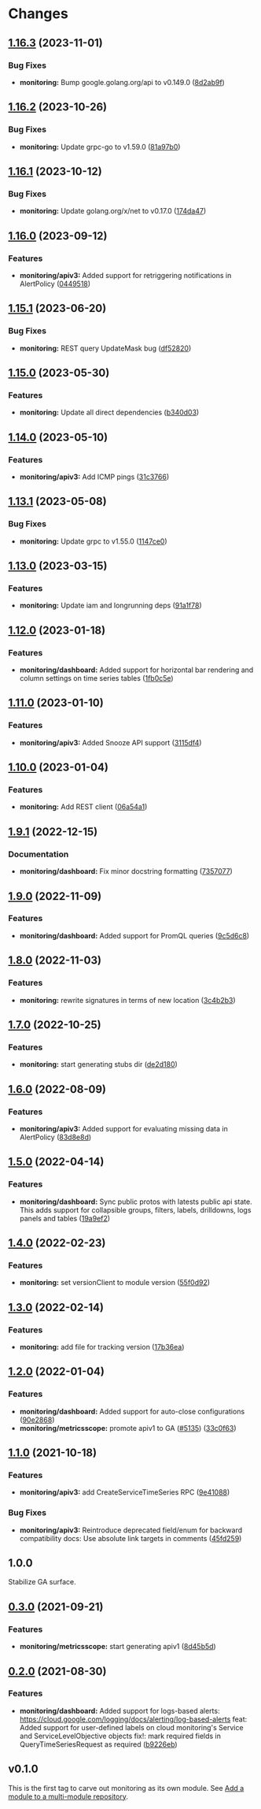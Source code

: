 # Changes

## [1.16.3](https://github.com/googleapis/google-cloud-go/compare/monitoring/v1.16.2...monitoring/v1.16.3) (2023-11-01)


### Bug Fixes

* **monitoring:** Bump google.golang.org/api to v0.149.0 ([8d2ab9f](https://github.com/googleapis/google-cloud-go/commit/8d2ab9f320a86c1c0fab90513fc05861561d0880))

## [1.16.2](https://github.com/googleapis/google-cloud-go/compare/monitoring/v1.16.1...monitoring/v1.16.2) (2023-10-26)


### Bug Fixes

* **monitoring:** Update grpc-go to v1.59.0 ([81a97b0](https://github.com/googleapis/google-cloud-go/commit/81a97b06cb28b25432e4ece595c55a9857e960b7))

## [1.16.1](https://github.com/googleapis/google-cloud-go/compare/monitoring/v1.16.0...monitoring/v1.16.1) (2023-10-12)


### Bug Fixes

* **monitoring:** Update golang.org/x/net to v0.17.0 ([174da47](https://github.com/googleapis/google-cloud-go/commit/174da47254fefb12921bbfc65b7829a453af6f5d))

## [1.16.0](https://github.com/googleapis/google-cloud-go/compare/monitoring/v1.15.1...monitoring/v1.16.0) (2023-09-12)


### Features

* **monitoring/apiv3:** Added support for retriggering notifications in AlertPolicy ([0449518](https://github.com/googleapis/google-cloud-go/commit/0449518f8396cc0280c0f3303c103edcee34016b))

## [1.15.1](https://github.com/googleapis/google-cloud-go/compare/monitoring/v1.15.0...monitoring/v1.15.1) (2023-06-20)


### Bug Fixes

* **monitoring:** REST query UpdateMask bug ([df52820](https://github.com/googleapis/google-cloud-go/commit/df52820b0e7721954809a8aa8700b93c5662dc9b))

## [1.15.0](https://github.com/googleapis/google-cloud-go/compare/monitoring/v1.14.0...monitoring/v1.15.0) (2023-05-30)


### Features

* **monitoring:** Update all direct dependencies ([b340d03](https://github.com/googleapis/google-cloud-go/commit/b340d030f2b52a4ce48846ce63984b28583abde6))

## [1.14.0](https://github.com/googleapis/google-cloud-go/compare/monitoring/v1.13.1...monitoring/v1.14.0) (2023-05-10)


### Features

* **monitoring/apiv3:** Add ICMP pings ([31c3766](https://github.com/googleapis/google-cloud-go/commit/31c3766c9c4cab411669c14fc1a30bd6d2e3f2dd))

## [1.13.1](https://github.com/googleapis/google-cloud-go/compare/monitoring/v1.13.0...monitoring/v1.13.1) (2023-05-08)


### Bug Fixes

* **monitoring:** Update grpc to v1.55.0 ([1147ce0](https://github.com/googleapis/google-cloud-go/commit/1147ce02a990276ca4f8ab7a1ab65c14da4450ef))

## [1.13.0](https://github.com/googleapis/google-cloud-go/compare/monitoring/v1.12.0...monitoring/v1.13.0) (2023-03-15)


### Features

* **monitoring:** Update iam and longrunning deps ([91a1f78](https://github.com/googleapis/google-cloud-go/commit/91a1f784a109da70f63b96414bba8a9b4254cddd))

## [1.12.0](https://github.com/googleapis/google-cloud-go/compare/monitoring/v1.11.0...monitoring/v1.12.0) (2023-01-18)


### Features

* **monitoring/dashboard:** Added support for horizontal bar rendering and column settings on time series tables ([1fb0c5e](https://github.com/googleapis/google-cloud-go/commit/1fb0c5e105dcae3a30b2e5b10ee47b84cbef8295))

## [1.11.0](https://github.com/googleapis/google-cloud-go/compare/monitoring/v1.10.0...monitoring/v1.11.0) (2023-01-10)


### Features

* **monitoring/apiv3:** Added Snooze API support ([3115df4](https://github.com/googleapis/google-cloud-go/commit/3115df407cd4876d58c79e726308e9f229ceb6ed))

## [1.10.0](https://github.com/googleapis/google-cloud-go/compare/monitoring/v1.9.1...monitoring/v1.10.0) (2023-01-04)


### Features

* **monitoring:** Add REST client ([06a54a1](https://github.com/googleapis/google-cloud-go/commit/06a54a16a5866cce966547c51e203b9e09a25bc0))

## [1.9.1](https://github.com/googleapis/google-cloud-go/compare/monitoring/v1.9.0...monitoring/v1.9.1) (2022-12-15)


### Documentation

* **monitoring/dashboard:** Fix minor docstring formatting ([7357077](https://github.com/googleapis/google-cloud-go/commit/735707796d81d7f6f32fc3415800c512fe62297e))

## [1.9.0](https://github.com/googleapis/google-cloud-go/compare/monitoring/v1.8.0...monitoring/v1.9.0) (2022-11-09)


### Features

* **monitoring/dashboard:** Added support for PromQL queries ([9c5d6c8](https://github.com/googleapis/google-cloud-go/commit/9c5d6c857b9deece4663d37fc6c834fd758b98ca))

## [1.8.0](https://github.com/googleapis/google-cloud-go/compare/monitoring/v1.7.0...monitoring/v1.8.0) (2022-11-03)


### Features

* **monitoring:** rewrite signatures in terms of new location ([3c4b2b3](https://github.com/googleapis/google-cloud-go/commit/3c4b2b34565795537aac1661e6af2442437e34ad))

## [1.7.0](https://github.com/googleapis/google-cloud-go/compare/monitoring/v1.6.0...monitoring/v1.7.0) (2022-10-25)


### Features

* **monitoring:** start generating stubs dir ([de2d180](https://github.com/googleapis/google-cloud-go/commit/de2d18066dc613b72f6f8db93ca60146dabcfdcc))

## [1.6.0](https://github.com/googleapis/google-cloud-go/compare/monitoring/v1.5.0...monitoring/v1.6.0) (2022-08-09)


### Features

* **monitoring/apiv3:** Added support for evaluating missing data in AlertPolicy ([83d8e8d](https://github.com/googleapis/google-cloud-go/commit/83d8e8dde9d8601db20096fb869b50c7abf1ba7e))

## [1.5.0](https://github.com/googleapis/google-cloud-go/compare/monitoring/v1.4.0...monitoring/v1.5.0) (2022-04-14)


### Features

* **monitoring/dashboard:** Sync public protos with latests public api state. This adds support for collapsible groups, filters, labels, drilldowns, logs panels and tables ([19a9ef2](https://github.com/googleapis/google-cloud-go/commit/19a9ef2d9b8d77d3bc3e4c11c7f1f3e47700edd4))

## [1.4.0](https://github.com/googleapis/google-cloud-go/compare/monitoring/v1.3.0...monitoring/v1.4.0) (2022-02-23)


### Features

* **monitoring:** set versionClient to module version ([55f0d92](https://github.com/googleapis/google-cloud-go/commit/55f0d92bf112f14b024b4ab0076c9875a17423c9))

## [1.3.0](https://github.com/googleapis/google-cloud-go/compare/monitoring/v1.2.0...monitoring/v1.3.0) (2022-02-14)


### Features

* **monitoring:** add file for tracking version ([17b36ea](https://github.com/googleapis/google-cloud-go/commit/17b36ead42a96b1a01105122074e65164357519e))

## [1.2.0](https://www.github.com/googleapis/google-cloud-go/compare/monitoring/v1.1.0...monitoring/v1.2.0) (2022-01-04)


### Features

* **monitoring/dashboard:** Added support for auto-close configurations ([90e2868](https://www.github.com/googleapis/google-cloud-go/commit/90e2868a3d220aa7f897438f4917013fda7a7c59))
* **monitoring/metricsscope:** promote apiv1 to GA ([#5135](https://www.github.com/googleapis/google-cloud-go/issues/5135)) ([33c0f63](https://www.github.com/googleapis/google-cloud-go/commit/33c0f63e0e0ce69d9ef6e57b04d1b8cc10ed2b78))

## [1.1.0](https://www.github.com/googleapis/google-cloud-go/compare/monitoring/v1.0.0...monitoring/v1.1.0) (2021-10-18)

### Features

* **monitoring/apiv3:** add CreateServiceTimeSeries RPC ([9e41088](https://www.github.com/googleapis/google-cloud-go/commit/9e41088bb395fbae0e757738277d5c95fa2749c8))

### Bug Fixes

* **monitoring/apiv3:** Reintroduce deprecated field/enum for backward compatibility docs: Use absolute link targets in comments ([45fd259](https://www.github.com/googleapis/google-cloud-go/commit/45fd2594d99ef70c776df26866f0a3b537e7e69e))

## 1.0.0

Stabilize GA surface.

## [0.3.0](https://www.github.com/googleapis/google-cloud-go/compare/monitoring/v0.2.0...monitoring/v0.3.0) (2021-09-21)

### Features

* **monitoring/metricsscope:** start generating apiv1 ([8d45b5d](https://www.github.com/googleapis/google-cloud-go/commit/8d45b5d802b5da2e82f9f8fbe00c01b0c54a6b33))

## [0.2.0](https://www.github.com/googleapis/google-cloud-go/compare/monitoring/v0.1.0...monitoring/v0.2.0) (2021-08-30)

### Features

* **monitoring/dashboard:** Added support for logs-based alerts: https://cloud.google.com/logging/docs/alerting/log-based-alerts feat: Added support for user-defined labels on cloud monitoring's Service and ServiceLevelObjective objects fix!: mark required fields in QueryTimeSeriesRequest as required ([b9226eb](https://www.github.com/googleapis/google-cloud-go/commit/b9226eb0b34473cb6f920c2526ad0d6dacb03f3c))

## v0.1.0

This is the first tag to carve out monitoring as its own module. See
[Add a module to a multi-module repository](https://github.com/golang/go/wiki/Modules#is-it-possible-to-add-a-module-to-a-multi-module-repository).
